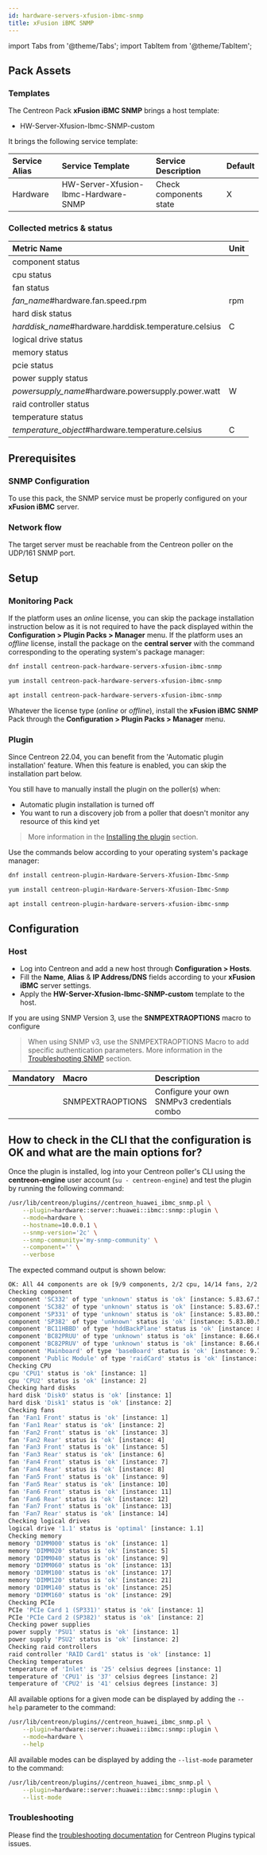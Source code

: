 ```yaml
---
id: hardware-servers-xfusion-ibmc-snmp
title: xFusion iBMC SNMP
---
```

import Tabs from '@theme/Tabs';
import TabItem from '@theme/TabItem';

## Pack Assets

### Templates

The Centreon Pack **xFusion iBMC SNMP** brings a host template:

* HW-Server-Xfusion-Ibmc-SNMP-custom

It brings the following service template:

| Service Alias | Service Template                     | Service Description    | Default |
|:--------------|:-------------------------------------|:-----------------------|:--------|
| Hardware      | HW-Server-Xfusion-Ibmc-Hardware-SNMP | Check components state | X       |

### Collected metrics & status

<Tabs groupId="sync">
<TabItem value="Hardware" label="Hardware">

| Metric Name                                           | Unit  |
|:------------------------------------------------------|:------|
| component status                                      |       |
| cpu status                                            |       |
| fan status                                            |       |
| *fan_name*#hardware.fan.speed.rpm                     | rpm   |
| hard disk status                                      |       |
| *harddisk_name*#hardware.harddisk.temperature.celsius | C     |
| logical drive status                                  |       |
| memory status                                         |       |
| pcie status                                           |       |
| power supply status                                   |       |
| *powersupply_name*#hardware.powersupply.power.watt    | W     |
| raid controller status                                |       |
| temperature status                                    |       |
| *temperature_object*#hardware.temperature.celsius     | C     |

</TabItem>
</Tabs>

## Prerequisites

### SNMP Configuration

To use this pack, the SNMP service must be properly configured on your **xFusion iBMC**
server.

### Network flow

The target server must be reachable from the Centreon poller on the UDP/161
SNMP port.

## Setup

### Monitoring Pack

If the platform uses an *online* license, you can skip the package installation
instruction below as it is not required to have the pack displayed within the
**Configuration > Plugin Packs > Manager** menu.
If the platform uses an *offline* license, install the package on the **central server**
with the command corresponding to the operating system's package manager:

<Tabs groupId="sync">
<TabItem value="Alma / RHEL / Oracle Linux 8" label="Alma / RHEL / Oracle Linux 8">

```bash
dnf install centreon-pack-hardware-servers-xfusion-ibmc-snmp
```

</TabItem>
<TabItem value="CentOS 7" label="CentOS 7">

```bash
yum install centreon-pack-hardware-servers-xfusion-ibmc-snmp
```

</TabItem>
<TabItem value="Debian 11" label="Debian 11">

```bash
apt install centreon-pack-hardware-servers-xfusion-ibmc-snmp
```

</TabItem>
</Tabs>

Whatever the license type (*online* or *offline*), install the **xFusion iBMC SNMP** Pack through
the **Configuration > Plugin Packs > Manager** menu.

### Plugin

Since Centreon 22.04, you can benefit from the 'Automatic plugin installation' feature.
When this feature is enabled, you can skip the installation part below.

You still have to manually install the plugin on the poller(s) when:
- Automatic plugin installation is turned off
- You want to run a discovery job from a poller that doesn't monitor any resource of this kind yet

> More information in the [Installing the plugin](/docs/monitoring/pluginpacks/#installing-the-plugin) section.

Use the commands below according to your operating system's package manager:

<Tabs groupId="sync">
<TabItem value="Alma / RHEL / Oracle Linux 8" label="Alma / RHEL / Oracle Linux 8">

```bash
dnf install centreon-plugin-Hardware-Servers-Xfusion-Ibmc-Snmp
```

</TabItem>
<TabItem value="CentOS 7" label="CentOS 7">

```bash
yum install centreon-plugin-Hardware-Servers-Xfusion-Ibmc-Snmp
```

</TabItem>
<TabItem value="Debian 11" label="Debian 11">

```bash
apt install centreon-plugin-hardware-servers-xfusion-ibmc-snmp
```

</TabItem>
</Tabs>

## Configuration

### Host

* Log into Centreon and add a new host through **Configuration > Hosts**.
* Fill the **Name**, **Alias** & **IP Address/DNS** fields according to your **xFusion iBMC** server settings.
* Apply the **HW-Server-Xfusion-Ibmc-SNMP-custom** template to the host.

If you are using SNMP Version 3, use the **SNMPEXTRAOPTIONS** macro to configure
> When using SNMP v3, use the SNMPEXTRAOPTIONS Macro to add specific authentication parameters.
> More information in the [Troubleshooting SNMP](../getting-started/how-to-guides/troubleshooting-plugins.md#snmpv3-options-mapping) section.

| Mandatory   | Macro            | Description                                  |
|:------------|:-----------------|:---------------------------------------------|
|             | SNMPEXTRAOPTIONS | Configure your own SNMPv3 credentials combo  |

## How to check in the CLI that the configuration is OK and what are the main options for?

Once the plugin is installed, log into your Centreon poller's CLI using the
**centreon-engine** user account (`su - centreon-engine`) and test the plugin by
running the following command:

```bash
/usr/lib/centreon/plugins//centreon_huawei_ibmc_snmp.pl \
    --plugin=hardware::server::huawei::ibmc::snmp::plugin \
    --mode=hardware \
    --hostname=10.0.0.1 \
    --snmp-version='2c' \
    --snmp-community='my-snmp-community' \
    --component='' \
    --verbose
```

The expected command output is shown below:

```bash
OK: All 44 components are ok [9/9 components, 2/2 cpu, 14/14 fans, 2/2 hard disks, 1/1 logical drives, 8/8 memorys, 2/2 pcie, 2/2 power supplies, 1/1 raidcontrollers, 3/3 temperatures]. | 'Disk0#hardware.harddisk.temperature.celsius'=34C;;;0; 'Disk1#hardware.harddisk.temperature.celsius'=34C;;;0; 'Fan1 Front#hardware.fan.speed.rpm'=9060rpm;;;0; 'Fan1 Rear#hardware.fan.speed.rpm'=8520rpm;;;0; 'Fan2 Front#hardware.fan.speed.rpm'=9180rpm;;;0; 'Fan2 Rear#hardware.fan.speed.rpm'=8400rpm;;;0; 'Fan3 Front#hardware.fan.speed.rpm'=9240rpm;;;0; 'Fan3 Rear#hardware.fan.speed.rpm'=8460rpm;;;0; 'Fan4 Front#hardware.fan.speed.rpm'=9120rpm;;;0; 'Fan4 Rear#hardware.fan.speed.rpm'=8340rpm;;;0; 'Fan5 Front#hardware.fan.speed.rpm'=9120rpm;;;0; 'Fan5 Rear#hardware.fan.speed.rpm'=8460rpm;;;0; 'Fan6 Front#hardware.fan.speed.rpm'=9120rpm;;;0; 'Fan6 Rear#hardware.fan.speed.rpm'=8520rpm;;;0; 'Fan7 Front#hardware.fan.speed.rpm'=9240rpm;;;0; 'Fan7 Rear#hardware.fan.speed.rpm'=8460rpm;;;0; 'PSU1#hardware.powersupply.power.watt'=128W;;;0;900 'PSU2#hardware.powersupply.power.watt'=112W;;;0;900 'Inlet#hardware.temperature.celsius'=25C;;;; 'CPU1#hardware.temperature.celsius'=37C;;;; 'CPU2#hardware.temperature.celsius'=41C;;;; 'hardware.component.count'=9;;;; 'hardware.cpu.count'=2;;;; 'hardware.fan.count'=14;;;; 'hardware.harddisk.count'=2;;;; 'hardware.logicaldrive.count'=1;;;; 'hardware.memory.count'=8;;;; 'hardware.pcie.count'=2;;;; 'hardware.psu.count'=2;;;; 'hardware.raidcontroller.count'=1;;;; 'hardware.temperature.count'=3;;;;
Checking component
component 'SC332' of type 'unknown' status is 'ok' [instance: 5.83.67.51.51.50]
component 'SC382' of type 'unknown' status is 'ok' [instance: 5.83.67.51.56.50]
component 'SP331' of type 'unknown' status is 'ok' [instance: 5.83.80.51.51.49]
component 'SP382' of type 'unknown' status is 'ok' [instance: 5.83.80.51.56.50]
component 'BC11HBBD' of type 'hddBackPlane' status is 'ok' [instance: 8.66.67.49.49.72.66.66.68]
component 'BC82PRUU' of type 'unknown' status is 'ok' [instance: 8.66.67.56.50.80.82.85.85]
component 'BC82PRUV' of type 'unknown' status is 'ok' [instance: 8.66.67.56.50.80.82.85.86]
component 'Mainboard' of type 'baseBoard' status is 'ok' [instance: 9.77.97.105.110.98.111.97.114.100]
component 'Public Module' of type 'raidCard' status is 'ok' [instance: 13.80.117.98.108.105.99.32.77.111.100.117.108.101]
Checking CPU
cpu 'CPU1' status is 'ok' [instance: 1]
cpu 'CPU2' status is 'ok' [instance: 2]
Checking hard disks
hard disk 'Disk0' status is 'ok' [instance: 1]
hard disk 'Disk1' status is 'ok' [instance: 2]
Checking fans
fan 'Fan1 Front' status is 'ok' [instance: 1]
fan 'Fan1 Rear' status is 'ok' [instance: 2]
fan 'Fan2 Front' status is 'ok' [instance: 3]
fan 'Fan2 Rear' status is 'ok' [instance: 4]
fan 'Fan3 Front' status is 'ok' [instance: 5]
fan 'Fan3 Rear' status is 'ok' [instance: 6]
fan 'Fan4 Front' status is 'ok' [instance: 7]
fan 'Fan4 Rear' status is 'ok' [instance: 8]
fan 'Fan5 Front' status is 'ok' [instance: 9]
fan 'Fan5 Rear' status is 'ok' [instance: 10]
fan 'Fan6 Front' status is 'ok' [instance: 11]
fan 'Fan6 Rear' status is 'ok' [instance: 12]
fan 'Fan7 Front' status is 'ok' [instance: 13]
fan 'Fan7 Rear' status is 'ok' [instance: 14]
Checking logical drives
logical drive '1.1' status is 'optimal' [instance: 1.1]
Checking memory
memory 'DIMM000' status is 'ok' [instance: 1]
memory 'DIMM020' status is 'ok' [instance: 5]
memory 'DIMM040' status is 'ok' [instance: 9]
memory 'DIMM060' status is 'ok' [instance: 13]
memory 'DIMM100' status is 'ok' [instance: 17]
memory 'DIMM120' status is 'ok' [instance: 21]
memory 'DIMM140' status is 'ok' [instance: 25]
memory 'DIMM160' status is 'ok' [instance: 29]
Checking PCIe
PCIe 'PCIe Card 1 (SP331)' status is 'ok' [instance: 1]
PCIe 'PCIe Card 2 (SP382)' status is 'ok' [instance: 2]
Checking power supplies
power supply 'PSU1' status is 'ok' [instance: 1]
power supply 'PSU2' status is 'ok' [instance: 2]
Checking raid controllers
raid controller 'RAID Card1' status is 'ok' [instance: 1]
Checking temperatures
temperature of 'Inlet' is '25' celsius degrees [instance: 1]
temperature of 'CPU1' is '37' celsius degrees [instance: 2]
temperature of 'CPU2' is '41' celsius degrees [instance: 3]
```

All available options for a given mode can be displayed by adding the
`--help` parameter to the command:

```bash
/usr/lib/centreon/plugins//centreon_huawei_ibmc_snmp.pl \
    --plugin=hardware::server::huawei::ibmc::snmp::plugin \
    --mode=hardware \
    --help
```

All available modes can be displayed by adding the `--list-mode` parameter to
the command:

```bash
/usr/lib/centreon/plugins//centreon_huawei_ibmc_snmp.pl \
    --plugin=hardware::server::huawei::ibmc::snmp::plugin \
    --list-mode
```

### Troubleshooting

Please find the [troubleshooting documentation](../getting-started/how-to-guides/troubleshooting-plugins.md)
for Centreon Plugins typical issues.
